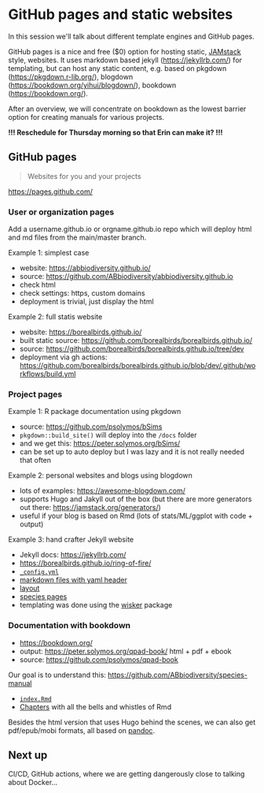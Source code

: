 # GitHub pages and static websites

In this session we'll talk about different template engines and GitHub pages. 
 
GitHub pages is a nice and free ($0) option for hosting static, [JAMstack](https://jamstack.org/) style, websites. 
It uses markdown based jekyll (https://jekyllrb.com/) for templating, but can host any static content, 
e.g. based on pkgdown (https://pkgdown.r-lib.org/), blogdown (https://bookdown.org/yihui/blogdown/), bookdown (https://bookdown.org/).
 
After an overview, we will concentrate on bookdown as the lowest barrier option for creating manuals for various projects.

__!!! Reschedule for Thursday morning so that Erin can make it? !!!__

## GitHub pages

> Websites for you and your projects

https://pages.github.com/

### User or organization pages

Add a username.github.io or orgname.github.io repo which will deploy html and md files from the main/master branch.

Example 1: simplest case

- website: https://abbiodiversity.github.io/
- source: https://github.com/ABbiodiversity/abbiodiversity.github.io
- check html
- check settings: https, custom domains
- deployment is trivial, just display the html

Example 2: full statis website

- website: https://borealbirds.github.io/
- built static source: https://github.com/borealbirds/borealbirds.github.io/
- source: https://github.com/borealbirds/borealbirds.github.io/tree/dev
- deployment via gh actions: https://github.com/borealbirds/borealbirds.github.io/blob/dev/.github/workflows/build.yml

### Project pages

Example 1: R package documentation using pkgdown

- source: https://github.com/psolymos/bSims
- `pkgdown::build_site()` will deploy into the `/docs` folder
- and we get this: https://peter.solymos.org/bSims/
- can be set up to auto deploy but I was lazy and it is not really needed that often

Example 2: personal websites and blogs using blogdown

- lots of examples: https://awesome-blogdown.com/
- supports Hugo and Jakyll out of the box (but there are more generators out there: https://jamstack.org/generators/)
- useful if your blog is based on Rmd (lots of stats/ML/ggplot with code + output)

Example 3: hand crafter Jekyll website

- Jekyll docs: https://jekyllrb.com/
- https://borealbirds.github.io/ring-of-fire/
- [`_config.yml`](https://github.com/borealbirds/ring-of-fire/blob/main/docs/_config.yml)
- [markdown files with yaml header](https://raw.githubusercontent.com/borealbirds/ring-of-fire/main/docs/index.md)
- [layout](https://github.com/borealbirds/ring-of-fire/blob/main/docs/_layouts/default.html#L117)
- [species pages](https://raw.githubusercontent.com/borealbirds/ring-of-fire/main/docs/species/AMRO/index.md)
- templating was done using the [wisker](https://github.com/borealbirds/GNM/blob/master/regions/ring-of-fire/rof.R#L231) package

### Documentation with bookdown

- https://bookdown.org/
- output: https://peter.solymos.org/qpad-book/ html + pdf + ebook
- source: https://github.com/psolymos/qpad-book

Our goal is to understand this: https://github.com/ABbiodiversity/species-manual

- [`index.Rmd`](https://github.com/ABbiodiversity/species-manual/blob/master/index.Rmd)
- [Chapters](https://github.com/ABbiodiversity/species-manual/blob/master/01-intro.Rmd) with all the bells and whistles of Rmd

Besides the html version that uses Hugo behind the scenes, we can also get pdf/epub/mobi formats, all based on [pandoc](https://pandoc.org/).

## Next up

CI/CD, GitHub actions, where we are getting dangerously close to talking about Docker...
